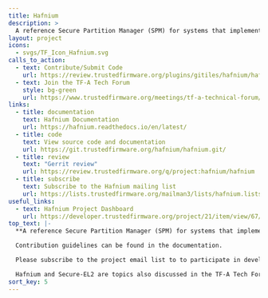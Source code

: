 ```yaml
---
title: Hafnium
description: >
  A reference Secure Partition Manager (SPM) for systems that implement the Armv8.4-A Secure-EL2 extension. It enables multiple, isolated Secure Partitions (SPs) to run at Secure-EL1.
layout: project
icons:
  - svgs/TF_Icon_Hafnium.svg
calls_to_action:
  - text: Contribute/Submit Code
    url: https://review.trustedfirmware.org/plugins/gitiles/hafnium/hafnium/+/HEAD/CONTRIBUTING.md
  - text: Join the TF-A Tech Forum
    style: bg-green
    url: https://www.trustedfirmware.org/meetings/tf-a-technical-forum/
links:
  - title: documentation
    text: Hafnium Documentation
    url: https://hafnium.readthedocs.io/en/latest/
  - title: code
    text: View source code and documentation
    url: https://git.trustedfirmware.org/hafnium/hafnium.git/
  - title: review
    text: "Gerrit review"
    url: https://review.trustedfirmware.org/q/project:hafnium/hafnium
  - title: subscribe
    text: Subscribe to the Hafnium mailing list
    url: https://lists.trustedfirmware.org/mailman3/lists/hafnium.lists.trustedfirmware.org/
useful_links:
  - text: Hafnium Project Dashboard
    url: https://developer.trustedfirmware.org/project/21/item/view/67/
top_text: |-
  **A reference Secure Partition Manager (SPM) for systems that implement the Armv8.4-A Secure-EL2 extension. It enables multiple, isolated Secure Partitions (SPs) to run at Secure-EL1.**

  Contribution guidelines can be found in the documentation.

  Please subscribe to the project email list to to participate in development discussions.

  Hafnium and Secure-EL2 are topics also discussed in the TF-A Tech Forum.
sort_key: 5
---
```


